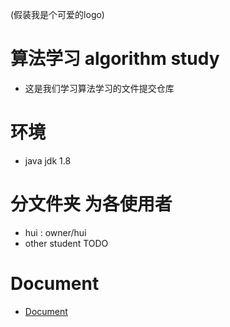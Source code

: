 (假装我是个可爱的logo)
# 算法学习 algorithm study 
* 这是我们学习算法学习的文件提交仓库
# 环境
* java jdk 1.8
# 分文件夹 为各使用者
* hui : owner/hui 
* other student TODO 
# Document
* [Document](./doc/Directory.md)